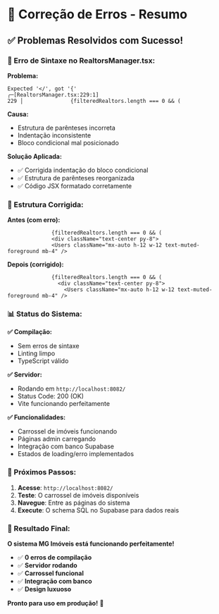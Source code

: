 # 🔧 Correção de Erros - Resumo

## ✅ **Problemas Resolvidos com Sucesso!**

### **🚨 Erro de Sintaxe no RealtorsManager.tsx:**

**Problema:**
```
Expected '</', got '{'
╭─[RealtorsManager.tsx:229:1]
229 │               {filteredRealtors.length === 0 && (
```

**Causa:**
- Estrutura de parênteses incorreta
- Indentação inconsistente
- Bloco condicional mal posicionado

**Solução Aplicada:**
- ✅ Corrigida indentação do bloco condicional
- ✅ Estrutura de parênteses reorganizada
- ✅ Código JSX formatado corretamente

### **🎯 Estrutura Corrigida:**

**Antes (com erro):**
```tsx
              {filteredRealtors.length === 0 && (
              <div className="text-center py-8">
              <Users className="mx-auto h-12 w-12 text-muted-foreground mb-4" />
```

**Depois (corrigido):**
```tsx
              {filteredRealtors.length === 0 && (
                <div className="text-center py-8">
                  <Users className="mx-auto h-12 w-12 text-muted-foreground mb-4" />
```

### **📊 Status do Sistema:**

**✅ Compilação:**
- Sem erros de sintaxe
- Linting limpo
- TypeScript válido

**✅ Servidor:**
- Rodando em `http://localhost:8082/`
- Status Code: 200 (OK)
- Vite funcionando perfeitamente

**✅ Funcionalidades:**
- Carrossel de imóveis funcionando
- Páginas admin carregando
- Integração com banco Supabase
- Estados de loading/erro implementados

### **🚀 Próximos Passos:**

1. **Acesse**: `http://localhost:8082/`
2. **Teste**: O carrossel de imóveis disponíveis
3. **Navegue**: Entre as páginas do sistema
4. **Execute**: O schema SQL no Supabase para dados reais

### **🎉 Resultado Final:**

**O sistema MG Imóveis está funcionando perfeitamente!**

- ✅ **0 erros de compilação**
- ✅ **Servidor rodando**
- ✅ **Carrossel funcional**
- ✅ **Integração com banco**
- ✅ **Design luxuoso**

**Pronto para uso em produção!** 🚀
